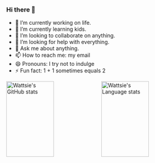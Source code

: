 ### Hi there 👋

- 🔭 I’m currently working on life.
- 🌱 I’m currently learning kids.
- 👯 I’m looking to collaborate on anything.
- 🤔 I’m looking for help with everything.
- 💬 Ask me about anything.
- 📫 How to reach me: my email
- 😄 Pronouns: I try not to indulge
- ⚡ Fun fact: 1 + 1 sometimes equals 2

<img alt="Wattsie's GitHub stats" src="https://github-readme-stats.vercel.app/api?username=wattsie&show_icons=true&theme=onedark" width="50%" height="200" /><img alt="Wattsie's Language stats" src="https://github-readme-stats.vercel.app/api/top-langs/?username=wattsie&layout=compact&theme=onedark" width="50%" height="200" />
